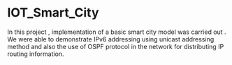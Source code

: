 # IOT_Smart_City
In this project , implementation of a basic smart city model was carried out . We were able to demonstrate IPv6 addressing using unicast addressing method and also the use of OSPF protocol in the network for distributing IP routing information.
